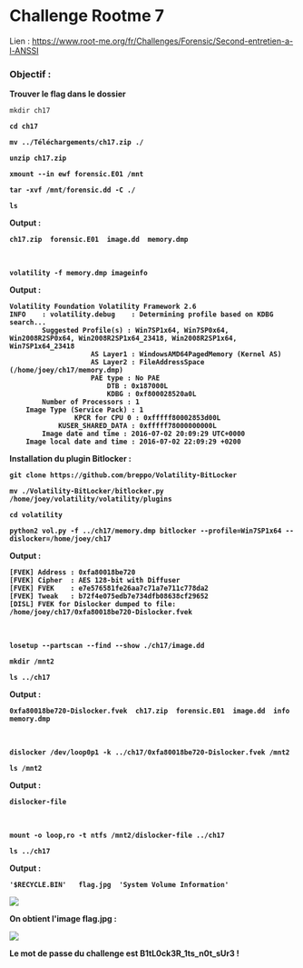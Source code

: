 # Challenge Rootme 7

Lien : https://www.root-me.org/fr/Challenges/Forensic/Second-entretien-a-l-ANSSI

### Objectif :

**Trouver le flag dans le dossier**

    mkdir ch17
<b>

    cd ch17
<b>

    mv ../Téléchargements/ch17.zip ./
<b>

    unzip ch17.zip
<b>

    xmount --in ewf forensic.E01 /mnt
<b>

    tar -xvf /mnt/forensic.dd -C ./
<b>

    ls

Output :

    ch17.zip  forensic.E01  image.dd  memory.dmp

<br>

    volatility -f memory.dmp imageinfo

Output : 

    Volatility Foundation Volatility Framework 2.6
    INFO    : volatility.debug    : Determining profile based on KDBG search...
            Suggested Profile(s) : Win7SP1x64, Win7SP0x64, Win2008R2SP0x64, Win2008R2SP1x64_23418, Win2008R2SP1x64, Win7SP1x64_23418
                        AS Layer1 : WindowsAMD64PagedMemory (Kernel AS)
                        AS Layer2 : FileAddressSpace (/home/joey/ch17/memory.dmp)
                        PAE type : No PAE
                            DTB : 0x187000L
                            KDBG : 0xf800028520a0L
            Number of Processors : 1
        Image Type (Service Pack) : 1
                    KPCR for CPU 0 : 0xfffff80002853d00L
                KUSER_SHARED_DATA : 0xfffff78000000000L
            Image date and time : 2016-07-02 20:09:29 UTC+0000
        Image local date and time : 2016-07-02 22:09:29 +0200


Installation du plugin Bitlocker : 

    git clone https://github.com/breppo/Volatility-BitLocker
<b>

    mv ./Volatility-BitLocker/bitlocker.py /home/joey/volatility/volatility/plugins
<b>

    cd volatility
<b>

    python2 vol.py -f ../ch17/memory.dmp bitlocker --profile=Win7SP1x64 --dislocker=/home/joey/ch17

Output :

    [FVEK] Address : 0xfa80018be720
    [FVEK] Cipher  : AES 128-bit with Diffuser
    [FVEK] FVEK    : e7e576581fe26aa7c71a7e711c778da2
    [FVEK] Tweak   : b72f4e075edb7e734dfb08638cf29652
    [DISL] FVEK for Dislocker dumped to file: /home/joey/ch17/0xfa80018be720-Dislocker.fvek
<br>


    losetup --partscan --find --show ./ch17/image.dd
<b>

    mkdir /mnt2
<b>

    ls ../ch17

Output :

    0xfa80018be720-Dislocker.fvek  ch17.zip  forensic.E01  image.dd  info  memory.dmp
<br>


    dislocker /dev/loop0p1 -k ../ch17/0xfa80018be720-Dislocker.fvek /mnt2
<b>

    ls /mnt2  

Output :

    dislocker-file
<br>
            
    mount -o loop,ro -t ntfs /mnt2/dislocker-file ../ch17
<b>

    ls ../ch17

Output :

    '$RECYCLE.BIN'   flag.jpg  'System Volume Information'

![](/img/flag2-1.png)


On obtient l'image flag.jpg : 

![](/img/flag2.png)

Le mot de passe du challenge est **B1tL0ck3R_1ts_n0t_sUr3** !